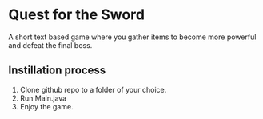 # Quest for the Sword 
A short text based game where you gather items to become more powerful and defeat the final boss.

## Instillation process
1. Clone github repo to a folder of your choice.
2. Run Main.java
3. Enjoy the game.
